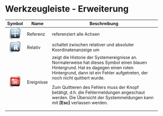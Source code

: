# Werkzeugleiste - Erweiterung

| Symbol | Name | Beschreibung |
|:---:|---|---|
![homeAll](images/SK_HomeAll.png) | Referenz | referenziert alle Achsen
![abs](images/SK_PosRelative.png) | Relativ | schaltet zwischen relativer und absoluter Koordinatenanzeige um
![stop](images/SK_Messages_active.png) | Ereignisse | zeigt die Historie der Systemereignisse an. Normalerweise hat dieses Symbol einen blauen Hintergrund. Hat es dagegen einen roten Hintergrund, dann ist ein Fehler aufgetreten, der noch nicht quittiert wurde.</p><p>Zum Quittieren des Fehlers muss der Knopf betätigt, d.h. die Fehlermeldungen angeschaut werden. Die Übersicht der Systemmeldungen kann mit **[Esc]** verlassen werden.
